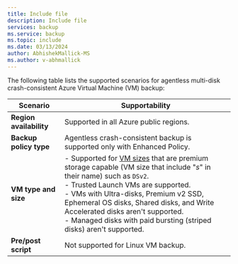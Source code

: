 ```yaml
---
title: Include file
description: Include file
services: backup
ms.service: backup
ms.topic: include
ms.date: 03/13/2024
author: AbhishekMallick-MS
ms.author: v-abhmallick
---
```


The following table lists the supported scenarios for agentless multi-disk crash-consistent Azure Virtual Machine (VM) backup:

Scenario | Supportability
--- | ---
**Region availability** | Supported in all Azure public regions.
**Backup policy type** | Agentless crash-consistent backup is supported only with Enhanced Policy.
**VM type and size** | - Supported for [VM sizes](../articles/virtual-machines/vm-naming-conventions.md) that are premium storage capable (VM size that include "*s*" in their name) such as `DSv2`.   <br> - Trusted Launch VMs are supported. <br> - VMs with Ultra-disks, Premium v2 SSD, Ephemeral OS disks, Shared disks, and Write Accelerated disks aren't supported. <br> - Managed disks with paid bursting (striped disks) aren't supported.
**Pre/post script** | Not supported for Linux VM backup.